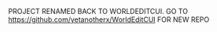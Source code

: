 PROJECT RENAMED BACK TO WORLDEDITCUI. GO TO https://github.com/yetanotherx/WorldEditCUI FOR NEW REPO
